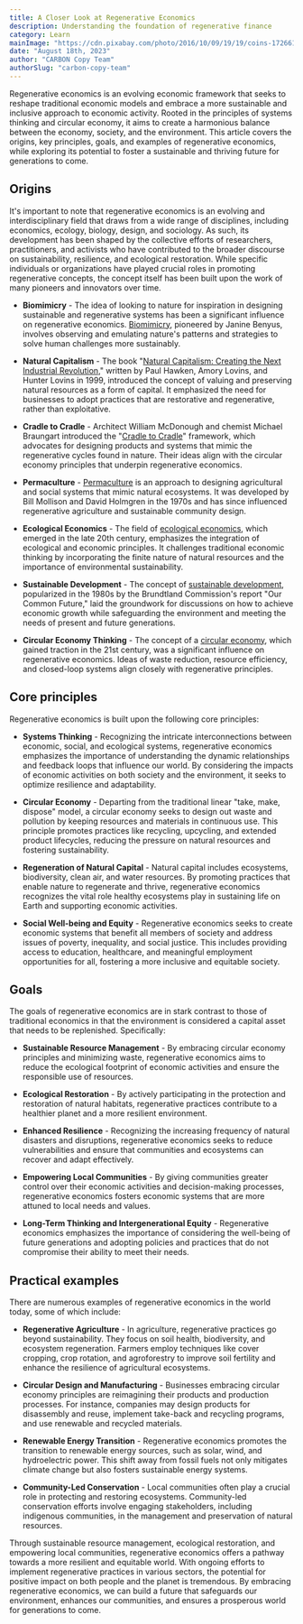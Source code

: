 ```yaml
---
title: A Closer Look at Regenerative Economics
description: Understanding the foundation of regenerative finance
category: Learn
mainImage: "https://cdn.pixabay.com/photo/2016/10/09/19/19/coins-1726618_1280.jpg"
date: "August 18th, 2023"
author: "CARBON Copy Team"
authorSlug: "carbon-copy-team"
---
```


Regenerative economics is an evolving economic framework that seeks to reshape traditional economic models and embrace a more sustainable and inclusive approach to economic activity. Rooted in the principles of systems thinking and circular economy, it aims to create a harmonious balance between the economy, society, and the environment. This article covers the origins, key principles, goals, and examples of regenerative economics, while exploring its potential to foster a sustainable and thriving future for generations to come.

## Origins

It's important to note that regenerative economics is an evolving and interdisciplinary field that draws from a wide range of disciplines, including economics, ecology, biology, design, and sociology. As such, its development has been shaped by the collective efforts of researchers, practitioners, and activists who have contributed to the broader discourse on sustainability, resilience, and ecological restoration. While specific individuals or organizations have played crucial roles in promoting regenerative concepts, the concept itself has been built upon the work of many pioneers and innovators over time.

- **Biomimicry** - The idea of looking to nature for inspiration in designing sustainable and regenerative systems has been a significant influence on regenerative economics. [Biomimicry](https://en.wikipedia.org/wiki/Biomimetics), pioneered by Janine Benyus, involves observing and emulating nature's patterns and strategies to solve human challenges more sustainably.

- **Natural Capitalism** - The book "[Natural Capitalism: Creating the Next Industrial Revolution](https://en.wikipedia.org/wiki/Natural_Capitalism)," written by Paul Hawken, Amory Lovins, and Hunter Lovins in 1999, introduced the concept of valuing and preserving natural resources as a form of capital. It emphasized the need for businesses to adopt practices that are restorative and regenerative, rather than exploitative.

- **Cradle to Cradle** - Architect William McDonough and chemist Michael Braungart introduced the "[Cradle to Cradle](https://en.wikipedia.org/wiki/Cradle-to-cradle_design)" framework, which advocates for designing products and systems that mimic the regenerative cycles found in nature. Their ideas align with the circular economy principles that underpin regenerative economics.

- **Permaculture** - [Permaculture](https://en.wikipedia.org/wiki/Permaculture) is an approach to designing agricultural and social systems that mimic natural ecosystems. It was developed by Bill Mollison and David Holmgren in the 1970s and has since influenced regenerative agriculture and sustainable community design.

- **Ecological Economics** - The field of [ecological economics](https://en.wikipedia.org/wiki/Ecological_economics), which emerged in the late 20th century, emphasizes the integration of ecological and economic principles. It challenges traditional economic thinking by incorporating the finite nature of natural resources and the importance of environmental sustainability.

- **Sustainable Development** - The concept of [sustainable development](https://en.wikipedia.org/wiki/Sustainable_development), popularized in the 1980s by the Brundtland Commission's report "Our Common Future," laid the groundwork for discussions on how to achieve economic growth while safeguarding the environment and meeting the needs of present and future generations.

- **Circular Economy Thinking** - The concept of a [circular economy](https://en.wikipedia.org/wiki/Circular_economy), which gained traction in the 21st century, was a significant influence on regenerative economics. Ideas of waste reduction, resource efficiency, and closed-loop systems align closely with regenerative principles.

## Core principles

Regenerative economics is built upon the following core principles:

- **Systems Thinking** - Recognizing the intricate interconnections between economic, social, and ecological systems, regenerative economics emphasizes the importance of understanding the dynamic relationships and feedback loops that influence our world. By considering the impacts of economic activities on both society and the environment, it seeks to optimize resilience and adaptability.

- **Circular Economy** - Departing from the traditional linear "take, make, dispose" model, a circular economy seeks to design out waste and pollution by keeping resources and materials in continuous use. This principle promotes practices like recycling, upcycling, and extended product lifecycles, reducing the pressure on natural resources and fostering sustainability.

- **Regeneration of Natural Capital** - Natural capital includes ecosystems, biodiversity, clean air, and water resources. By promoting practices that enable nature to regenerate and thrive, regenerative economics recognizes the vital role healthy ecosystems play in sustaining life on Earth and supporting economic activities.

- **Social Well-being and Equity** - Regenerative economics seeks to create economic systems that benefit all members of society and address issues of poverty, inequality, and social justice. This includes providing access to education, healthcare, and meaningful employment opportunities for all, fostering a more inclusive and equitable society.

## Goals

The goals of regenerative economics are in stark contrast to those of traditional economics in that the environment is considered a capital asset that needs to be replenished. Specifically:

- **Sustainable Resource Management** - By embracing circular economy principles and minimizing waste, regenerative economics aims to reduce the ecological footprint of economic activities and ensure the responsible use of resources.

- **Ecological Restoration** - By actively participating in the protection and restoration of natural habitats, regenerative practices contribute to a healthier planet and a more resilient environment.

- **Enhanced Resilience** - Recognizing the increasing frequency of natural disasters and disruptions, regenerative economics seeks to reduce vulnerabilities and ensure that communities and ecosystems can recover and adapt effectively.

- **Empowering Local Communities** - By giving communities greater control over their economic activities and decision-making processes, regenerative economics fosters economic systems that are more attuned to local needs and values.

- **Long-Term Thinking and Intergenerational Equity** - Regenerative economics emphasizes the importance of considering the well-being of future generations and adopting policies and practices that do not compromise their ability to meet their needs.

## Practical examples

There are numerous examples of regenerative economics in the world today, some of which include:

- **Regenerative Agriculture** - In agriculture, regenerative practices go beyond sustainability. They focus on soil health, biodiversity, and ecosystem regeneration. Farmers employ techniques like cover cropping, crop rotation, and agroforestry to improve soil fertility and enhance the resilience of agricultural ecosystems.

- **Circular Design and Manufacturing** - Businesses embracing circular economy principles are reimagining their products and production processes. For instance, companies may design products for disassembly and reuse, implement take-back and recycling programs, and use renewable and recycled materials.

- **Renewable Energy Transition** - Regenerative economics promotes the transition to renewable energy sources, such as solar, wind, and hydroelectric power. This shift away from fossil fuels not only mitigates climate change but also fosters sustainable energy systems.

- **Community-Led Conservation** - Local communities often play a crucial role in protecting and restoring ecosystems. Community-led conservation efforts involve engaging stakeholders, including indigenous communities, in the management and preservation of natural resources.

Through sustainable resource management, ecological restoration, and empowering local communities, regenerative economics offers a pathway towards a more resilient and equitable world. With ongoing efforts to implement regenerative practices in various sectors, the potential for positive impact on both people and the planet is tremendous. By embracing regenerative economics, we can build a future that safeguards our environment, enhances our communities, and ensures a prosperous world for generations to come.
